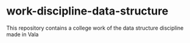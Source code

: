 # work-discipline-data-structure
This repository contains a college work of the data structure discipline made in Vala
